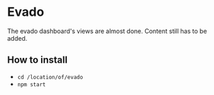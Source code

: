 # Evado

The evado dashboard's views are almost done. Content still has to be added.

## How to install

- `cd /location/of/evado`
- `npm start`
